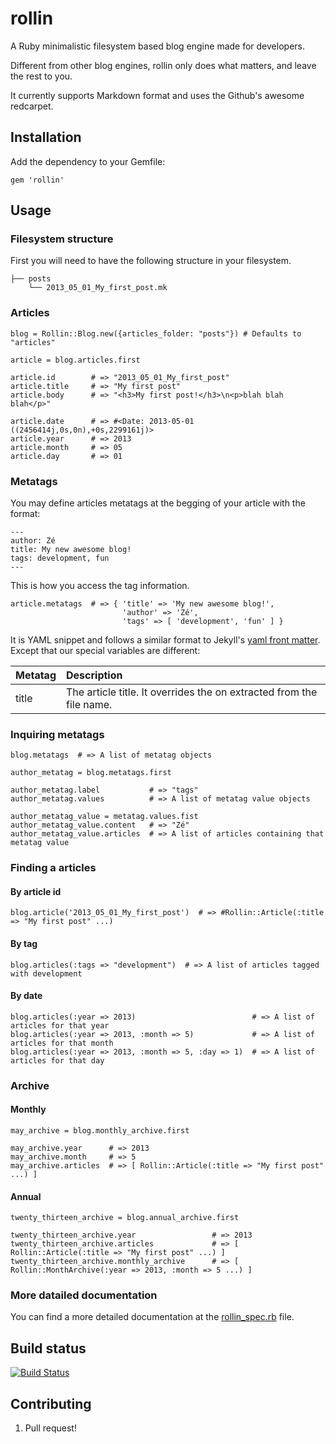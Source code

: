 # rollin

A Ruby minimalistic filesystem based blog engine made for developers.

Different from other blog engines, rollin only does what matters, and leave the rest to you.

It currently supports Markdown format and uses the Github's awesome redcarpet.

## Installation

Add the dependency to your Gemfile:

    gem 'rollin'

## Usage

### Filesystem structure

First you will need to have the following structure in your filesystem.

    ├── posts
        └── 2013_05_01_My_first_post.mk

### Articles
    
    blog = Rollin::Blog.new({articles_folder: "posts"}) # Defaults to "articles"
    
    article = blog.articles.first

    article.id        # => "2013_05_01_My_first_post"
    article.title     # => "My first post"
    article.body      # => "<h3>My first post!</h3>\n<p>blah blah blah</p>"

    article.date      # => #<Date: 2013-05-01 ((2456414j,0s,0n),+0s,2299161j)>
    article.year      # => 2013
    article.month     # => 05
    article.day       # => 01

### Metatags

You may define articles metatags at the begging of your article with the format:

    ---
    author: Zé
    title: My new awesome blog!
    tags: development, fun
    ---

This is how you access the tag information.

    article.metatags  # => { 'title' => 'My new awesome blog!',
                             'author' => 'Zé',
                             'tags' => [ 'development', 'fun' ] }


It is YAML snippet and follows a similar format to Jekyll's [yaml front matter](https://github.com/mojombo/jekyll/wiki/yaml-front-matter). Except that our special variables are different:

| Metatag | Description |
|:------- |:----------- |
| title   | The article title. It overrides the on extracted from the file name. |

### Inquiring metatags

    blog.metatags  # => A list of metatag objects

    author_metatag = blog.metatags.first

    author_metatag.label           # => "tags"
    author_metatag.values          # => A list of metatag value objects

    author_metatag_value = metatag.values.fist
    author_metatag_value.content   # => "Zé"
    author_metatag_value.articles  # => A list of articles containing that metatag value

### Finding a articles

#### By article id

    blog.article('2013_05_01_My_first_post')  # => #Rollin::Article(:title => "My first post" ...)

#### By tag

    blog.articles(:tags => "development")  # => A list of articles tagged with development

#### By date

    blog.articles(:year => 2013)                          # => A list of articles for that year
    blog.articles(:year => 2013, :month => 5)             # => A list of articles for that month
    blog.articles(:year => 2013, :month => 5, :day => 1)  # => A list of articles for that day

### Archive

#### Monthly

    may_archive = blog.monthly_archive.first

    may_archive.year      # => 2013
    may_archive.month     # => 5
    may_archive.articles  # => [ Rollin::Article(:title => "My first post" ...) ]

#### Annual

    twenty_thirteen_archive = blog.annual_archive.first

    twenty_thirteen_archive.year                 # => 2013
    twenty_thirteen_archive.articles             # => [ Rollin::Article(:title => "My first post" ...) ]
    twenty_thirteen_archive.monthly_archive      # => [ Rollin::MonthArchive(:year => 2013, :month => 5 ...) ]

### More datailed documentation

You can find a more detailed documentation at the [rollin_spec.rb](https://github.com/marano/rollin/blob/master/spec/rollin_spec.rb) file.

## Build status

[![Build Status](https://travis-ci.org/marano/rollin.png)](https://travis-ci.org/marano/rollin)

## Contributing

1. Pull request!
